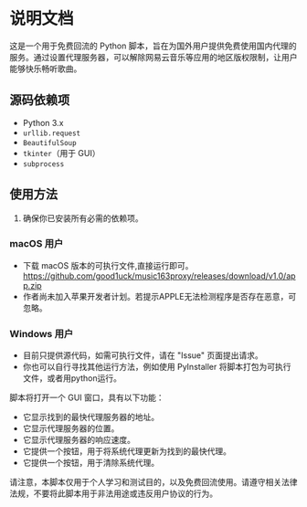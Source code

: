 # 说明文档

这是一个用于免费回流的 Python 脚本，旨在为国外用户提供免费使用国内代理的服务。通过设置代理服务器，可以解除网易云音乐等应用的地区版权限制，让用户能够快乐畅听歌曲。

## 源码依赖项
- Python 3.x
- `urllib.request`
- `BeautifulSoup`
- `tkinter`（用于 GUI）
- `subprocess`

## 使用方法
1. 确保你已安装所有必需的依赖项。

### macOS 用户
- 下载 macOS 版本的可执行文件,直接运行即可。 https://github.com/good1uck/music163proxy/releases/download/v1.0/app.zip
- 作者尚未加入苹果开发者计划。若提示APPLE无法检测程序是否存在恶意，可忽略。

### Windows 用户
- 目前只提供源代码，如需可执行文件，请在 "Issue" 页面提出请求。
- 你也可以自行寻找其他运行方法，例如使用 PyInstaller 将脚本打包为可执行文件，或者用python运行。


脚本将打开一个 GUI 窗口，具有以下功能：
- 它显示找到的最快代理服务器的地址。
- 它显示代理服务器的位置。
- 它显示代理服务器的响应速度。
- 它提供一个按钮，用于将系统代理更新为找到的最快代理。
- 它提供一个按钮，用于清除系统代理。

请注意，本脚本仅用于个人学习和测试目的，以及免费回流使用。请遵守相关法律法规，不要将此脚本用于非法用途或违反用户协议的行为。
